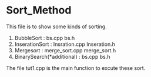 # Sort_Method
This file is to show some kinds of sorting.
1. BubbleSort : bs.cpp bs.h
2. InserationSort : Insration.cpp Inseration.h
3. Mergesort : merge_sort.cpp merge_sort.h
4. BinarySearch(*additional) : bs.cpp bs.h

The file tut1.cpp is the main function to excute these sort.
